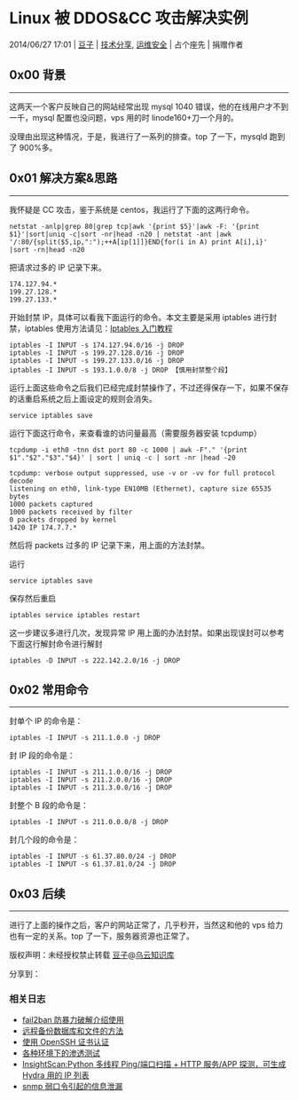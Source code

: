 # Linux 被 DDOS&CC 攻击解决实例

2014/06/27 17:01 | [豆子](http://drops.wooyun.org/author/豆子 "由 豆子 发布") | [技术分享](http://drops.wooyun.org/category/tips "查看 技术分享 中的全部文章"), [运维安全](http://drops.wooyun.org/category/%e8%bf%90%e7%bb%b4%e5%ae%89%e5%85%a8 "查看 运维安全 中的全部文章") | 占个座先 | 捐赠作者

## 0x00 背景

* * *

这两天一个客户反映自己的网站经常出现 mysql 1040 错误，他的在线用户才不到一千，mysql 配置也没问题，vps 用的时 linode160+刀一个月的。

没理由出现这种情况，于是，我进行了一系列的排查。top 了一下，mysqld 跑到了 900%多。

## 0x01 解决方案&思路

* * *

我怀疑是 CC 攻击，鉴于系统是 centos，我运行了下面的这两行命令。

```
netstat -anlp|grep 80|grep tcp|awk '{print $5}'|awk -F: '{print $1}'|sort|uniq -c|sort -nr|head -n20 | netstat -ant |awk '/:80/{split($5,ip,":");++A[ip[1]]}END{for(i in A) print A[i],i}' |sort -rn|head -n20 
```

把请求过多的 IP 记录下来。

```
174.127.94.*
199.27.128.*
199.27.133.* 
```

开始封禁 IP，具体可以看我下面运行的命令。本文主要是采用 iptables 进行封禁，iptables 使用方法请见：[Iptables 入门教程](http://drops.wooyun.org/tips/1424)

```
iptables -I INPUT -s 174.127.94.0/16 -j DROP
iptables -I INPUT -s 199.27.128.0/16 -j DROP
iptables -I INPUT -s 199.27.133.0/16 -j DROP
iptables -I INPUT -s 193.1.0.0/8 -j DROP 【慎用封禁整个段】 
```

运行上面这些命令之后我们已经完成封禁操作了，不过还得保存一下，如果不保存的话重启系统之后上面设定的规则会消失。

```
service iptables save 
```

运行下面这行命令，来查看谁的访问量最高（需要服务器安装 tcpdump）

```
tcpdump -i eth0 -tnn dst port 80 -c 1000 | awk -F"." '{print $1"."$2"."$3"."$4}' | sort | uniq -c | sort -nr |head -20 

tcpdump: verbose output suppressed, use -v or -vv for full protocol decode
listening on eth0, link-type EN10MB (Ethernet), capture size 65535 bytes
1000 packets captured
1000 packets received by filter
0 packets dropped by kernel
1420 IP 174.7.7.* 
```

然后将 packets 过多的 IP 记录下来，用上面的方法封禁。

运行

```
service iptables save 
```

保存然后重启

```
iptables service iptables restart 
```

这一步建议多进行几次，发现异常 IP 用上面的办法封禁。如果出现误封可以参考下面这行解封命令进行解封

```
iptables -D INPUT -s 222.142.2.0/16 -j DROP 
```

## 0x02 常用命令

* * *

封单个 IP 的命令是：

```
iptables -I INPUT -s 211.1.0.0 -j DROP 
```

封 IP 段的命令是：

```
iptables -I INPUT -s 211.1.0.0/16 -j DROP
iptables -I INPUT -s 211.2.0.0/16 -j DROP
iptables -I INPUT -s 211.3.0.0/16 -j DROP 
```

封整个 B 段的命令是：

```
iptables -I INPUT -s 211.0.0.0/8 -j DROP 
```

封几个段的命令是：

```
iptables -I INPUT -s 61.37.80.0/24 -j DROP
iptables -I INPUT -s 61.37.81.0/24 -j DROP 
```

## 0x03 后续

* * *

进行了上面的操作之后，客户的网站正常了，几乎秒开，当然这和他的 vps 给力也有一定的关系。top 了一下，服务器资源也正常了。

版权声明：未经授权禁止转载 [豆子](http://drops.wooyun.org/author/豆子 "由 豆子 发布")@[乌云知识库](http://drops.wooyun.org)

分享到：

### 相关日志

*   [fail2ban 防暴力破解介绍使用](http://drops.wooyun.org/tips/3029)
*   [远程备份数据库和文件的方法](http://drops.wooyun.org/tips/783)
*   [使用 OpenSSH 证书认证](http://drops.wooyun.org/tips/1055)
*   [各种环境下的渗透测试](http://drops.wooyun.org/tips/411)
*   [InsightScan:Python 多线程 Ping/端口扫描 + HTTP 服务/APP 探测，可生成 Hydra 用的 IP 列表](http://drops.wooyun.org/tools/427)
*   [snmp 弱口令引起的信息泄漏](http://drops.wooyun.org/tips/409)